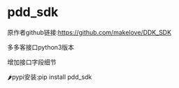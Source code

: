 # pdd_sdk
 原作者github链接:https://github.com/makelove/DDK_SDK

多多客接口python3版本

增加接口字段细节

:hot_pepper:pypi安装:pip install pdd_sdk